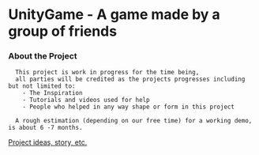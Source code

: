 # UnityGame - A game made by a group of friends

### About the Project
```
  This project is work in progress for the time being,
  all parties will be credited as the projects progresses including but not limited to:
    - The Inspiration
    - Tutorials and videos used for help
    - People who helped in any way shape or form in this project
  
  A rough estimation (depending on our free time) for a working demo, is about 6 -7 months.
```
[Project ideas, story, etc.](https://drive.google.com/drive/folders/1C1m4IzQHOp-K11zMBvLPmib8ztA-NWk9)
